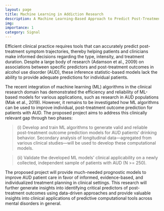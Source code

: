 ```yaml
---
layout: page
title: Machine Learning in Addiction Research
description: A Machine Learning-Based Approach to Predict Post-Treatment Drinking Behavior in Patients with Alcohol Use Disorder
img:
importance: 1
category: Signal
---
```


Efficient clinical practice requires tools that can accurately predict post-treatment symptom trajectories, thereby helping patients and clinicians make informed decisions regarding the type, intensity, and treatment duration. Despite a large body of research (Adamson et al., 2009) on associations between specific predictors and post-treatment outcomes in alcohol use disorder (AUD), these inference statistic-based models lack the ability to provide adequate predictions for individual patients. 

The recent integration of machine learning (ML) algorithms in the clinical research domain has demonstrated the efficiency and reliability of ML-based models for various applications, such as research in AUD populations (Mak et al., 2019). However, it remains to be investigated how ML algorithms can be used to improve individual, post-treatment outcome prediction for patients with AUD. The proposed project aims to address this clinically relevant gap through two phases: 

  >   (i) Develop and train ML algorithms to generate valid and reliable post-treatment outcome prediction models for AUD patients’ drinking behavior. Secondary analysis of longitudinal data—agregated from various clinical studies—will be used to develop these computational models. 

  >   (ii) Validate the developed ML models' clinical applicability on a newly collected, independent sample of patients with AUD (N >= 250). 

The proposed project will provide much-needed prognostic models to improve AUD patient care in favor of informed, evidence-based, and individualized treatment planning in clinical settings. This research will further generate insights into identifying critical predictors of post-treatment outcomes using data-driven approaches and provide valuable insights into clinical applications of predictive computational tools across mental disorders in general.


